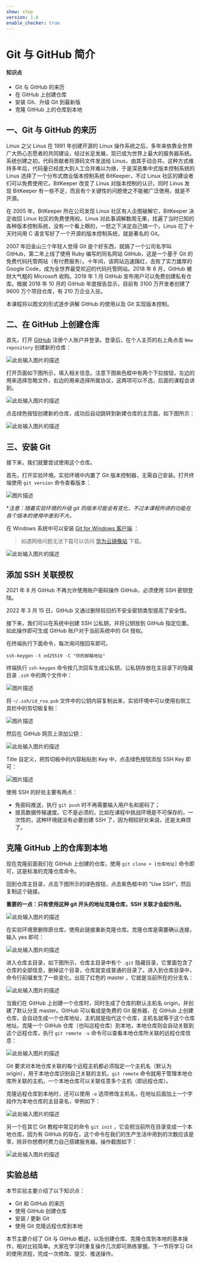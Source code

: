 ```yaml
---
show: step
version: 1.0
enable_checker: true
---
```


# Git 与 GitHub 简介

#### 知识点

- Git 与 GitHub 的来历
- 在 GitHub 上创建仓库
- 安装 Git、升级 Git 到最新版
- 克隆 GitHub 上的仓库到本地

## 一、Git 与 GitHub 的来历

Linux 之父 Linus 在 1991 年创建开源的 Linux 操作系统之后，多年来依靠全世界广大热心志愿者的共同建设，经过长足发展，现已成为世界上最大的服务器系统。系统创建之初，代码贡献者将源码文件发送给 Linus，由其手动合并。这种方式维持多年后，代码量已经庞大到人工合并难以为继，于是深恶集中式版本控制系统的 Linus 选择了一个分布式商业版本控制系统 BitKeeper，不过 Linux 社区的建设者们可以免费使用它。BitKeeper 改变了 Linus 对版本控制的认识，同时 Linus 发现 BitKeeper 有一些不足，而且有个关键性的问题使之不能被广泛使用，就是不开源。

在 2005 年，BitKeeper 所在公司发现 Linux 社区有人企图破解它，BitKeeper 决定收回 Linux 社区的免费使用权。Linus 对此事调解数周无果，找遍了当时已知的各种版本控制系统，没有一个看上眼的，一怒之下决定自己搞一个。Linus 花了十天时间用 C 语言写好了一个开源的版本控制系统，就是著名的 Git。

2007 年旧金山三个年轻人觉得 Git 是个好东西，就搞了一个公司名字叫 GitHub，第二年上线了使用 Ruby 编写的同名网站 GitHub，这是一个基于 Git 的免费代码托管网站（有付费服务）。十年间，该网站迅速蹿红，击败了实力雄厚的 Google Code，成为全世界最受欢迎的代码托管网站。2018 年 6 月，GitHub 被财大气粗的 Microsoft 收购。2019 年 1 月 GitHub 宣布用户可以免费创建私有仓库。根据 2018 年 10 月的 GitHub 年度报告显示，目前有 3100 万开发者创建了 9600 万个项目仓库，有 210 万企业入驻。

本课程将以图文的形式逐步讲解 GitHub 的使用以及 Git 实现版本控制。

## 二、在 GitHub 上创建仓库

首先，打开 [GitHub](https://github.com/) 注册个人账户并登录。登录后，在个人主页的右上角点击 `New repository` 创建新的仓库：

![此处输入图片的描述](https://doc.shiyanlou.com/document-uid310176labid7166timestamp1548755508075.png/wm)

打开页面如下图所示，填入相关信息。注意下图紫色框中有两个下拉按钮，左边的用来选择忽略文件，右边的用来选择所属协议，这两项可以不选，后面的课程会讲到。

![此处输入图片的描述](https://doc.shiyanlou.com/document-uid310176labid7166timestamp1548755552253.png/wm)

点击绿色按钮创建新的仓库，成功后自动跳转到新建仓库的主页面，如下图所示：

![此处输入图片的描述](https://doc.shiyanlou.com/document-uid310176labid7166timestamp1548755564537.png/wm)

## 三、安装 Git

接下来，我们就要尝试使用这个仓库。

首先，打开实验环境。实验环境中内置了 Git 版本控制器，无需自己安装。打开终端使用 `git version` 命令查看版本：

![图片描述](https://doc.shiyanlou.com/courses/uid871732-20210910-1631251208004)

\*_注意：随着实验环境的升级 git 的版本可能会有变化，不过本课程所讲的功能在各个版本的使用中差别不大。_

在 Windows 系统中可以安装 [Git for Windows 客户端](https://git-scm.com/download/win) ：

> 如遇网络问题无法下载可以访问 [华为云镜像站](https://mirrors.huaweicloud.com/home) 下载。

![此处输入图片的描述](https://doc.shiyanlou.com/document-uid310176labid7166timestamp1548673848562.png/wm)

## 添加 SSH 关联授权

2021 年 8 月 GitHub 不再允许使用账户密码操作 GitHub，必须使用 SSH 密钥登陆。

2022 年 3 月 15 日，GitHub 又通过删除较旧的不安全密钥类型提高了安全性。

接下来，我们可以在系统中创建 SSH 公私钥，并将公钥放到 GitHub 指定位置。如此操作即可生成 GitHub 账户对于当前系统中的 Git 授权。

在终端执行下面命令，每次询问按回车即可。

```
ssh-keygen -t ed25519 -C "你的邮箱地址"
```

终端执行 `ssh-keygen` 命令按几次回车生成公私钥，公私钥存放在主目录下的隐藏目录 `.ssh` 中的两个文件中：

![图片描述](https://dn-simplecloud.shiyanlou.com/questions/uid810810-20220829-1661768801543)

将 `~/.ssh/id_rsa.pub` 文件中的公钥内容复制出来，实验环境中可以使用右侧工具栏中的剪切板复制：

![图片描述](https://dn-simplecloud.shiyanlou.com/questions/uid810810-20220829-1661769181333)

然后在 GitHub 网页上添加公钥：

![此处输入图片的描述](https://doc.shiyanlou.com/document-uid310176labid9816timestamp1548756492545.png/wm)

Title 自定义，把剪切板中的内容粘贴到 Key 中，点击绿色按钮添加 SSH Key 即可：

![图片描述](https://dn-simplecloud.shiyanlou.com/questions/uid810810-20220829-1661769320451)

使用 SSH 的好处主要有两点：

- 免密码推送，执行 `git push` 时不再需要输入用户名和密码了；
- 提高数据传输速度。它不是必须的，比如在课程中挑战环境是不可保存的，一次性的，这种环境就没有必要创建 SSH 了，因为相较好处来说，还是太麻烦了。

## 克隆 GitHub 上的仓库到本地

现在克隆前面我们在 GitHub 上创建的仓库，使用 `git clone + [仓库地址]` 命令即可，这是标准的克隆仓库命令。

回到仓库主目录，点击下图所示的绿色按钮，点击紫色框中的 “Use SSH”，然后复制这个链接。

**重要的一点：只有使用这种 git 开头的地址克隆仓库，SSH 关联才会起作用。**

![此处输入图片的描述](https://doc.shiyanlou.com/document-uid600404labid9816timestamp1549876495736.png/wm)

在实验环境里删除原仓库，使用此链接重新克隆仓库。克隆仓库是需要确认连接，输入 yes 即可：

![此处输入图片的描述](https://doc.shiyanlou.com/document-uid310176labid9816timestamp1548756521858.png/wm)

进入仓库主目录，如下图所示，仓库主目录中有个 `.git` 隐藏目录，它里面包含了仓库的全部信息，删掉这个目录，仓库就变成普通的目录了。进入到仓库目录中，命令行前缀发生了一些变化，出现了红色的 master ，它就是当前所在的分支名：

![此处输入图片的描述](https://doc.shiyanlou.com/document-uid310176labid7166timestamp1548755685917.png/wm)

当我们在 GitHub 上创建一个仓库时，同时生成了仓库的默认主机名 origin，并创建了默认分支 master。GitHub 可以看成是免费的 Git 服务器，在 GitHub 上创建仓库，会自动生成一个仓库地址，主机就是指代这个仓库，主机名就等于这个仓库地址。克隆一个 GitHub 仓库（也叫远程仓库）到本地，本地仓库则会自动关联到这个远程仓库，执行 `git remote -v` 命令可以查看本地仓库所关联的远程仓库信息：

![此处输入图片的描述](https://doc.shiyanlou.com/document-uid310176labid7166timestamp1548755698081.png/wm)

Git 要求对本地仓库关联的每个远程主机都必须指定一个主机名（默认为 origin），用于本地仓库识别自己关联的主机，`git remote` 命令就用于管理本地仓库所关联的主机，一个本地仓库可以关联任意多个主机（即远程仓库）。

克隆远程仓库到本地时，还可以使用 `-o` 选项修改主机名，在地址后面加上一个字段作为本地仓库的主目录名，举例如下：

![此处输入图片的描述](https://doc.shiyanlou.com/document-uid310176labid7166timestamp1548755710736.png/wm)

另一个在其它 Git 教程中常见的命令 `git init` ，它会把当前所在目录变成一个本地仓库，因为有 GitHub 的存在，这个命令在我们的生产生活中用到的次数应该是零，除非你想费时费力自己搭建服务器。操作截图如下：

![此处输入图片的描述](https://doc.shiyanlou.com/document-uid310176labid7166timestamp1548755742879.png/wm)

## 实验总结

本节实验主要介绍了以下知识点：

- Git 和 GitHub 的来历
- 使用 GitHub 创建仓库
- 安装 / 更新 Git
- 使用 Git 克隆远程仓库到本地

本节主要介绍了 Git 与 GitHub 概述，以及创建仓库、克隆仓库到本地的基本操作，相对比较简单。大家在学习时重复操作几次即可熟练掌握。下一节将学习 Git 的使用流程，完成一次修改、提交、推送操作。
